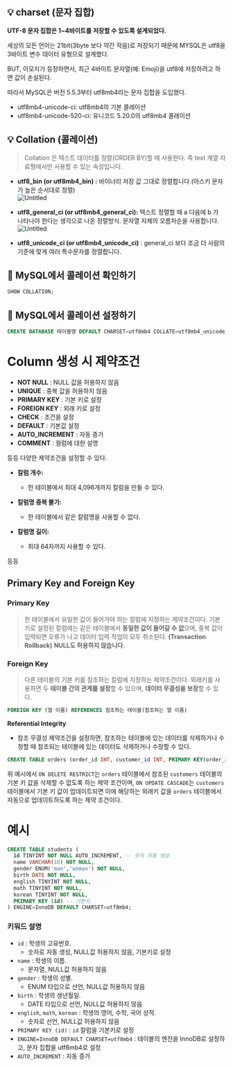 
## 💡 charset (문자 집합)

<aside>

**UTF-8 문자 집합은 1~4바이트를 저장할 수 있도록 설계되었다.** 

세상의 모든 언어는 21bit(3byte 보다 약간 작음)로 저장되기 때문에 MYSQL은 utf8을 3바이트 변수 데이터 유형으로 설계했다. 

BUT, 이모지가 등장하면서, 
최근 4바이트 문자열(예: Emoji)을 utf8에 저장하려고 하면 값이 손실된다.

따라서 MySQL은 버전 5.5.3부터 utf8mb4라는 문자 집합을 도입했다.
- utf8mb4-unicode-ci: utf8mb4의 기본 콜레이션
- utf8mb4-unicode-520-ci: 유니코드 5.20.0의 utf8mb4 콜레이션

</aside>

## 💡 Collation (콜레이션)

> Collation 은 텍스트 데이터를 정렬(ORDER BY)할 때 사용한다. 즉 text 계열 자료형에서만 사용할 수 있는 속성입니다.

- **utf8_bin (or utf8mb4_bin) :** 바이너리 저장 값 그대로 정렬합니다.(아스키 문자가 높은 순서대로 정렬)  
![Untitled](https://s3-us-west-2.amazonaws.com/secure.notion-static.com/14911f71-efe7-4238-9928-baca01b37891/Untitled.png)
    
- **utf8_general_ci (or utf8mb4_general_ci):** 텍스트 정렬할 때 a 다음에 b 가 나타나야 한다는 생각으로 나온 정렬방식. 문자열 자체의 오름차순을 사용합니다.
![Untitled](https://s3-us-west-2.amazonaws.com/secure.notion-static.com/385eb2ad-fb48-44b4-b4fa-bf9e5c42c911/Untitled.png)
    
- **utf8_unicode_ci (or utf8mb4_unicode_ci)** : general_ci 보다 조금 더 사람의 기준에 맞게 여러 특수문자를 정렬합니다.

## 📌 MySQL에서 콜레이션 확인하기

```sql
SHOW COLLATION;
```

## 📌 MySQL에서 콜레이션 설정하기

```sql
CREATE DATABASE 테이블명 DEFAULT CHARSET=utf8mb4 COLLATE=utf8mb4_unicode_ci;
```

# Column 생성 시 제약조건

- **NOT NULL** : NULL 값을 허용하지 않음
- **UNIQUE** : 중복 값을 허용하지 않음
- **PRIMARY KEY** : 기본 키로 설정
- **FOREIGN KEY** : 외래 키로 설정
- **CHECK** : 조건을 설정
- **DEFAULT** : 기본값 설정
- **AUTO_INCREMENT** : 자동 증가
- **COMMENT** : 컬럼에 대한 설명

등등 다양한 제약조건을 설정할 수 있다.

- **칼럼 개수:** 
  - 한 테이블에서 최대 4,096개까지 칼럼을 만들 수 있다.

- **칼럼명 중복 불가:** 
  - 한 테이블에서 같은 칼럼명을 사용할 수 없다.

- **칼럼명 길이:**
  - 최대 64자까지 사용할 수 있다.

등등

## Primary Key and Foreign Key

### Primary Key

> 한 테이블에서 유일한 값이 들어가야 하는 칼럼에 지정하는 제약조건이다. 
> 기본 키로 설정된 칼럼에는 같은 테이블에서 **동일한 값이 들어갈 수 없**으며, 
> 중복 값이 입력되면 오류가 나고 데이터 입력 작업이 모두 취소된다. **(Transaction Rollback)**
> **NULL도 허용하지 않습니다.** 

### Foreign Key

> 다른 테이블의 기본 키를 참조하는 칼럼에 지정하는 제약조건이다.
> 외래키를 사용하면 두 **테이블 간의 관계를 설정**할 수 있으며, 
> **데이터 무결성을 보장**할 수 있다.

```sql
FOREIGN KEY (열 이름) REFERENCES 참조하는 테이블(참조하는 열 이름)
```
**Referential Integrity**

- 참조 무결성 제약조건을 설정하면, 참조하는 테이블에 있는 데이터를 삭제하거나 수정할 때 
참조되는 테이블에 있는 데이터도 삭제하거나 수정할 수 있다.

```sql
CREATE TABLE orders (order_id INT, customer_id INT, PRIMARY KEY(order_id), FOREIGN KEY(customer_id) REFERENCES customers(customer_id) ON DELETE RESTRICT ON UPDATE CASCADE);
```

위 예시에서 `ON DELETE RESTRICT`는 `orders` 테이블에서 참조된 `customers` 테이블의 기본 키 값을 삭제할 수 없도록 하는 제약 조건이며, 
`ON UPDATE CASCADE`는 `customers` 테이블에서 기본 키 값이 업데이트되면 이에 해당하는 외래키 값을 `orders` 테이블에서 자동으로 업데이트하도록 하는 제약 조건이다.

# 예시

```sql
CREATE TABLE students (
  id TINYINT NOT NULL AUTO_INCREMENT, -- 숫자 자동 생성
  name VARCHAR(10) NOT NULL, 
  gender ENUM('man','woman') NOT NULL,
  birth DATE NOT NULL,
  english TINYINT NOT NULL,
  math TINYINT NOT NULL,
  korean TINYINT NOT NULL,
  PRIMARY KEY (id) -- 기본키
) ENGINE=InnoDB DEFAULT CHARSET=utf8mb4;
```
### 키워드 설명

- `id` : 학생의 고유번호.
  -  숫자로 자동 생성, NULL값 허용하지 않음, 기본키로 설정
- `name` : 학생의 이름.
  - 문자열, NULL값 허용하지 않음
- `gender` : 학생의 성별.
  - ENUM 타입으로 선언, NULL값 허용하지 않음
- `birth` : 학생의 생년월일.
  - DATE 타입으로 선언, NULL값 허용하지 않음
- `english`, `math`, `korean` : 학생의 영어, 수학, 국어 성적.
  - 숫자로 선언, NULL값 허용하지 않음
- `PRIMARY KEY (id)` : `id` 칼럼을 기본키로 설정
- `ENGINE=InnoDB DEFAULT CHARSET=utf8mb4` : 테이블의 엔진을 InnoDB로 설정하고, 문자 집합을 utf8mb4로 설정
- `AUTO_INCREMENT` : 자동 증가